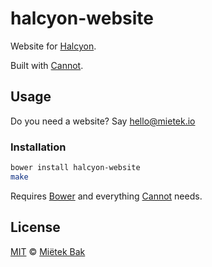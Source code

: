 halcyon-website
===============

Website for [Halcyon](http://mietek.github.io/halcyon-website/).

Built with [Cannot](https://github.com/mietek/cannot/).


Usage
-----

Do you need a website?  Say hello@mietek.io


### Installation

```sh
bower install halcyon-website
make
```

Requires [Bower](http://bower.io/) and everything [Cannot](https://github.com/mietek/cannot/) needs.


License
-------

[MIT](https://github.com/mietek/halcyon-website/blob/master/LICENSE.md) © [Miëtek Bak](http://mietek.io/)
